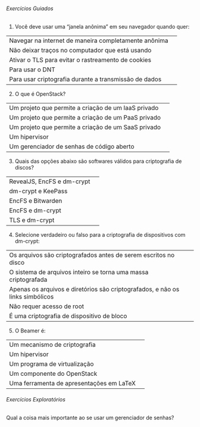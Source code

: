 ###### Exercícios Guiados
1. Você deve usar uma “janela anônima” em seu navegador quando quer:

| | |
|----|-----|
|Navegar na internet de maneira completamente anônima   | |
|Não deixar traços no computador que está usando        | |
|Ativar o TLS para evitar o rastreamento de cookies     | |
|Para usar o DNT                                        | |
|Para usar criptografia durante a transmissão de dados  | |

2. O que é OpenStack?

| | |
|----|-----|
|Um projeto que permite a criação de um IaaS privado | |
|Um projeto que permite a criação de um PaaS privado | |
|Um projeto que permite a criação de um SaaS privado | |
|Um hipervisor                                       | |
|Um gerenciador de senhas de código aberto           | |

3. Quais das opções abaixo são softwares válidos para criptografia de discos?

| | |
|----|-----|
|RevealJS, EncFS e dm-crypt | |
|dm-crypt e KeePass         | |
|EncFS e Bitwarden          | |
|EncFS e dm-crypt           | |
|TLS e dm-crypt             | |

4. Selecione verdadeiro ou falso para a criptografia de dispositivos com dm-crypt:

| | |
|----|-----|
|Os arquivos são criptografados antes de serem escritos no disco               | |
|O sistema de arquivos inteiro se torna uma massa criptografada                | |
|Apenas os arquivos e diretórios são criptografados, e não os links simbólicos | |
|Não requer acesso de root                                                     | |
|É uma criptografia de dispositivo de bloco                                    | |

5. O Beamer é:

| | |
|----|-----|
|Um mecanismo de criptografia             | |
|Um hipervisor                            | |
|Um programa de virtualização             | |
|Um componente do OpenStack               | |
|Uma ferramenta de apresentações em LaTeX | |


###### Exercícios Exploratórios
Qual a coisa mais importante ao se usar um gerenciador de senhas?
